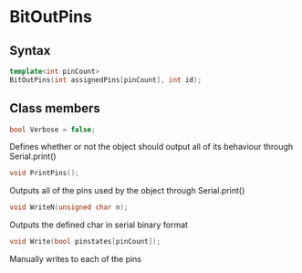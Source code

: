 # BitOutPins<int pinCount>
## Syntax
```C++
template<int pinCount>
BitOutPins(int assignedPins[pinCount], int id);
```
## Class members
```C++
bool Verbose = false;
```
Defines whether or not the object should output all of its behaviour through Serial.print()
```C++
void PrintPins();
```
Outputs all of the pins used by the object through Serial.print()
```C++
void WriteN(unsigned char n);
```
Outputs the defined char in serial binary format
```C++
void Write(bool pinstates[pinCount]);
```
Manually writes to each of the pins